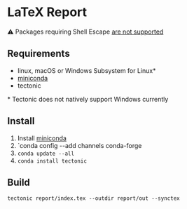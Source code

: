 # LaTeX Report

:warning: Packages requiring Shell Escape [are not supported](https://github.com/tectonic-typesetting/tectonic/issues/38)

## Requirements

- linux, macOS or Windows Subsystem for Linux*
- [miniconda]
- tectonic

\* Tectonic does not natively support Windows currently

## Install

1. Install [miniconda]
2. `conda config --add channels conda-forge
3. `conda update --all`
4. `conda install tectonic`

## Build

```shell
tectonic report/index.tex --outdir report/out --synctex
```

[miniconda]: https://conda.io/miniconda.html
